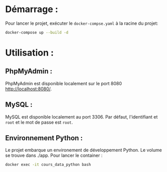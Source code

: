 # Démarrage :

Pour lancer le projet, exécuter le `docker-compse.yaml` à la racine du projet:
```bash
docker-compose up --build -d
```

# Utilisation :

## PhpMyAdmin :
PhpMyAdmin est disponible localement sur le port 8080 [http://localhost:8080/](http://localhost:8080/).

## MySQL :
MySQL est disponible localement au port 3306. Par défaut, l'identifiant et `root` et le mot de passe est `root`.

## Environnement Python :
Le projet embarque un environement de développement Python. Le volume se trouve dans ./app. Pour lancer le container :
```bash
docker exec -it cours_data_python bash
```